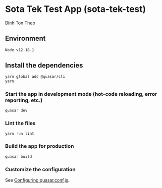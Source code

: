 # Sota Tek Test App (sota-tek-test)

Dinh Ton Thep

## Environment

```bash
Node v12.18.1
```

## Install the dependencies

```bash
yarn global add @quasar/cli
yarn
```

### Start the app in development mode (hot-code reloading, error reporting, etc.)

```bash
quasar dev
```

### Lint the files

```bash
yarn run lint
```

### Build the app for production

```bash
quasar build
```

### Customize the configuration

See [Configuring quasar.conf.js](https://quasar.dev/quasar-cli/quasar-conf-js).
